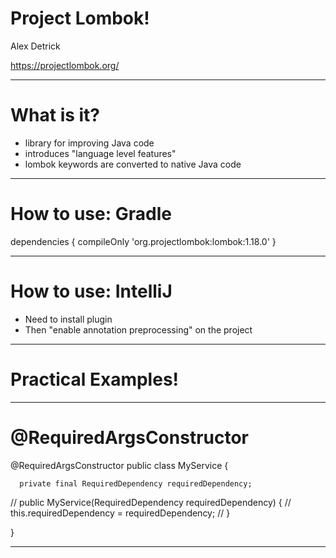 # Project Lombok!

Alex Detrick

https://projectlombok.org/

--- 

# What is it?

- library for improving Java code
- introduces "language level features"
- lombok keywords are converted to native Java code

---

# How to use: Gradle

  dependencies {
    compileOnly 'org.projectlombok:lombok:1.18.0'
  }

---

# How to use: IntelliJ

- Need to install plugin
- Then "enable annotation preprocessing" on the project

---

# Practical Examples!

---

# @RequiredArgsConstructor

  @RequiredArgsConstructor
  public class MyService {

      private final RequiredDependency requiredDependency;

  //  public MyService(RequiredDependency requiredDependency) {
  //      this.requiredDependency = requiredDependency;
  //  }

  }

---



